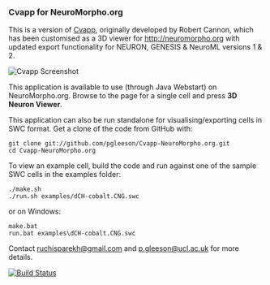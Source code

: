 ### Cvapp for NeuroMorpho.org

This is a version of [Cvapp](http://www.compneuro.org/CDROM/docs/cvapp.html), originally developed by Robert Cannon,
which has been customised as a 3D viewer for http://neuromorpho.org with updated export functionality for NEURON, 
GENESIS & NeuroML versions 1 & 2.

![Cvapp Screenshot](https://github.com/JustasB/Cvapp-NeuroMorpho.org/raw/master/examples/Screenshot.JPG)


This application is available to use (through Java Webstart) on NeuroMorpho.org. 
Browse to the page for a single cell and press **3D Neuron Viewer**.

This application can also be run standalone for visualising/exporting cells in SWC format. Get a clone of the code from GitHub with:

    git clone git://github.com/pgleeson/Cvapp-NeuroMorpho.org.git
    cd Cvapp-NeuroMorpho.org

To view an example cell, build the code and run against one of the sample SWC cells 
in the examples folder:

    ./make.sh 
    ./run.sh examples/dCH-cobalt.CNG.swc

or on Windows:

    make.bat
    run.bat examples\dCH-cobalt.CNG.swc
  
Contact ruchisparekh@gmail.com and p.gleeson@ucl.ac.uk for more details.

[![Build Status](https://travis-ci.org/pgleeson/Cvapp-NeuroMorpho.org.svg?branch=master)](https://travis-ci.org/pgleeson/Cvapp-NeuroMorpho.org)
